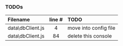 ### TODOs
| Filename | line # | TODO
|:------|:------:|:------
| data\dbClient.js | 4 | move into config file
| data\dbClient.js | 84 | delete this console